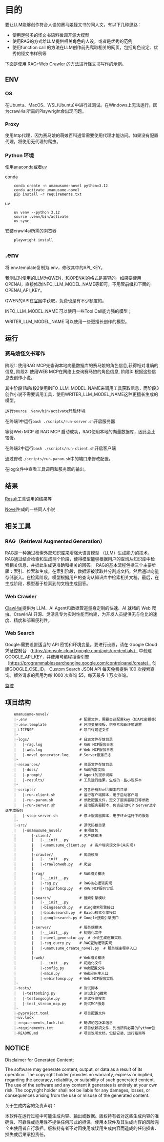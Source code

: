 # 目的

要让LLM能够创作符合人设的赛马娘怪文书的同人文，有以下几种思路：

- 使用足够多的怪文书语料微调开源大模型
- 使用RAG的方式给LLM提供相关角色的人设，或者是优秀的范例
- 使用function call 的方法在LLM创作前先爬取相关的网页，包括角色设定、优秀的怪文书样例等

下面是使用 RAG+Web Crawler 的方法进行怪文书写作的示例。

## ENV

### OS

在Ubuntu、MacOS、WSL(Ubuntu)中进行过测试。在Windows上无法运行，因为crawl4ai所需的Playwright会出现问题。

### Proxy

使用http代理，因为赛马娘的萌娘百科通常需要使用代理才能访问。如果没有配置代理，将使用无代理的爬虫。

### Python 环境

使用[anaconda](https://www.anaconda.com/products/individual)或者[uv](https://github.com/astral-sh/uv)

conda

        conda create -n umamusume-novel python=3.12
        conda activate umamusume-novel
        pip install -r requirements.txt

uv

        uv venv --python 3.12
        source .venv/bin/activate
        uv sync

安装crawl4ai所需的浏览器

        playwright install

## .env

将.env.template复制为.env，修改其中的API_KEY。

我测试时使用的LLM为QWEN，和OPENAI的格式是兼容的。如果要使用OPENAI，直接修改INFO_LLM_MODEL_NAME等即可，不用管前缀和下面的OPENAI_API_KEY。

QWEN的API在[官网](https://bailian.console.aliyun.com/?tab=model#/model-market)中获取，免费也是有不少额度的。

INFO_LLM_MODEL_NAME 可以使用一些Tool Call能力强的模型；

WRITER_LLM_MODEL_NAME 可以使用一些更擅长创作的模型。


## 运行

### 赛马娘怪文书写作

阶段1:
使用RAG MCP先查询本地向量数据库的赛马娘的角色信息,获得相对准确的信息,
阶段2:
使用WEB MCP在网络上查询赛马娘的角色信息,
阶段3:
根据这些信息去创作小说。

其中阶段1和阶段2使用INFO_LLM_MODEL_NAME来调用工具获取信息，而阶段3创作小说不需要调用工具，使用WRITER_LLM_MODEL_NAME这种更擅长生成的模型。

运行`source .venv/bin/activate`开启环境

在终端1中运行`bash ./scripts/run-server.sh`开启服务器

等待Web MCP 和 RAG MCP 启动成功，RAG使用本地的向量数据库，因此会比较慢。

在终端2中运行`bash ./scripts/run-client.sh`开启客户端

通过修改`./scripts/run-param.sh`中的端口来修改配置。

在log文件中查看工具调用和服务器的输出。

## 结果

[Result](./resources/results/result.md)工具调用的结果等

[Novel](./resources/results/gen_novel.md)生成的一些同人小说

## 相关工具

### ‌RAG（Retrieval Augmented Generation）

RAG‌是一种通过检索外部知识库来增强大语言模型 （LLM）生成能力的技术。RAG通过结合检索和生成两个阶段，使得模型能够根据用户的查询从知识库中检索相关信息，并据此生成更准确和相关的回答。
RAG的基本流程包括三个主要步骤：索引、检索和生成。在索引阶段，数据源被读取并分割成文档，然后通过向量存储嵌入。在检索阶段，模型根据用户的查询从知识库中检索相关文档。最后，在生成阶段，模型基于检索到的文档生成回答‌。

### Web Crawler

[Clawl4ai](https://github.com/unclecode/crawl4ai)提供为 LLM、AI Agent和数据管道量身定制的快速、AI 就绪的 Web 爬虫。Crawl4AI 开源、灵活且专为实时性能而构建，为开发人员提供无与伦比的速度、精度和部署便利性。

### Web Search

Google:需要设置适当的 API 密钥和环境变量。要进行设置，请在 Google Cloud 凭证控制台 （https://console.cloud.google.com/apis/credentials） 中创建GOOGLE_API_KEY，并使用可编程搜索引擎 （https://programmablesearchengine.google.com/controlpanel/create） 创建GOOGLE_CSE_ID。
Custom Search JSON API 每天免费提供 100 次搜索查询。额外请求的费用为每 1000 次查询 $5，每天最多 1 万次查询。

[监控](https://console.cloud.google.com/apis/dashboard?hl=zh-cn)

## 项目结构

        umamusume-novel/
        |-.env                        # 配置文件，需要自己配置key（如API密钥等）
        |-.env.template               # 环境变量模板，供参考和新环境设置
        |-LICENSE                     # 项目许可证文件
        |-
        |-logs/                       # 日志文件存放目录
        |   |-rag.log                 # RAG MCP服务日志
        |   |-web.log                 # Web MCP服务日志
        |   |-novel_generator.log     # Server服务日志
        |-
        |-resources/                  # 资源文件存放目录
        |   |-docs/                   # RAG所需文档
        |   |-prompt/                 # Agent的提示词库
        |   |-results/                # 工具运行结果，生成的一些小说样本
        |-
        |-scripts/                    # 包含所有Shell脚本的目录
        |   |-run-client.sh           # 运行客户端脚本，用于启动客户端
        |   |-run-param.sh            # 参数配置文件，定义了服务器端口等参数
        |   |-run-server.sh           # 启动服务器脚本，负责启动MCP Server及小说生成服务
        |   |-stop-server.sh          # 停止服务器脚本，用于终止运行中的服务
        |-
        |-src/                        # 源代码根目录
        |   |-umamusume_novel/        # 主项目包
        |       |-client/             # 客户端模块
        |       |   |-__init__.py     
        |       |   |-umamusume_client.py  # 客户端实现文件(未实现)
        |       |
        |       |-crawler/            # 爬虫模块
        |       |   |-__init__.py     
        |       |   |-crawlonweb.py   # 爬虫
        |       |
        |       |-rag/                # RAG相关模块
        |       |   |-__init__.py     
        |       |   |-rag.py          # RAG核心逻辑实现
        |       |   |-raginfomcp.py   # RAG MCP服务实现
        |       |
        |       |-search/             # 搜索引擎模块
        |       |   |-__init__.py     
        |       |   |-bingsearch.py   # Bing搜索引擎接口
        |       |   |-baidusearch.py  # Baidu搜索引擎接口
        |       |   |-googlesearch.py # Google搜索引擎接口
        |       |
        |       |-server/             # 服务端模块
        |       |   |-__init__.py     # 初始化文件
        |       |   |-novel_generator.py  # 小说生成逻辑实现
        |       |   |-rag_query.py    # RAG查询逻辑实现
        |       |   |-umamusume_create_novel.py  # 服务端主程序入口
        |       |
        |       |-web/                # Web相关模块
        |           |-__init__.py     # 初始化文件
        |           |-config.py       # Web配置文件
        |           |-main.py         # Web应用主入口
        |           |-webinfomcp.py   # Web MCP服务实现
        |-
        |-tests/                      # 测试脚本
        |   |-testonbing.py           # 测试bing搜索
        |   |-testongoogle.py         # 测试谷歌搜索
        |   |-test_stream_mcp.py      # 测试MCP服务
        |-
        |-pyproject.toml              # 项目配置文件  
        |-uv.lock
        |-requirements_lock.txt       # 确切的包版本信息
        |-requirements.txt            # 项目依赖项文件，列出所有必需的Python包
        |-README.md                   # 项目说明文档，包括安装、运行指南等


## NOTICE
Disclaimer for Generated Content:

The software may generate content, output, or data as a result of its operation. The copyright holder provides no warranty, express or implied, regarding the accuracy, reliability, or suitability of such generated content. The use of the software and any content it generates is entirely at your own risk. The copyright holder shall not be liable for any damages, losses, or consequences arising from the use or misuse of the generated content.

关于生成内容的免责声明：

本软件在运行过程中可能生成内容、输出或数据。版权持有者对这些生成内容的准确性、可靠性或适用性不提供任何形式的担保。使用本软件及其生成内容的风险完全由使用者自行承担。版权持有者不对因使用或误用生成内容而造成的任何损害、损失或后果承担责任。